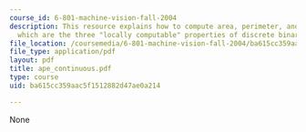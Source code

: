 ```yaml
---
course_id: 6-801-machine-vision-fall-2004
description: This resource explains how to compute area, perimeter, and Euler numbers
  which are the three "locally computable" properties of discrete binary images.
file_location: /coursemedia/6-801-machine-vision-fall-2004/ba615cc359aac5f1512882d47ae0a214_ape_continuous.pdf
file_type: application/pdf
layout: pdf
title: ape_continuous.pdf
type: course
uid: ba615cc359aac5f1512882d47ae0a214

---
```

None